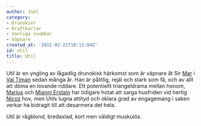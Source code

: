 ```yaml
---
author: Joel
category:
- Drunokier
- Kraftkarlar
- Vanliga snubbar
- Väpnare
created_at: '2011-02-22T10:11:04Z'
id: util
title: Util
---
```

Util är en yngling av lågadlig drunokisk härkomst som är väpnare åt Sir [Mar] i [Val Timan] sedan många år. Han är pålitlig, rejäl och stark som få, och av allt att döma en lovande riddare. Ett potentiellt triangeldrama mellan honom, [Marius] och [Mianni Erstain] har tidigare hotat att sarga husfriden vid hertig [Nicoz] hov, men Utils lugna attityd och oklara grad av engagemang i saken verkar ha bidragit till att desarmera det hela.

Util är rågblond, bredaxlad, kort men väldigt muskulös.

  [Mar]: Mar
  [Val Timan]: Val_Timan
  [Marius]: Marius
  [Mianni Erstain]: Mianni_Erstain
  [Nicoz]: Nicoz_Mehzinor